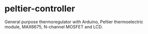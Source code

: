 # peltier-controller
General purpose thermoregulator with Arduino, Peltier thermoelectric module, MAX6675, N-channel MOSFET and LCD.
